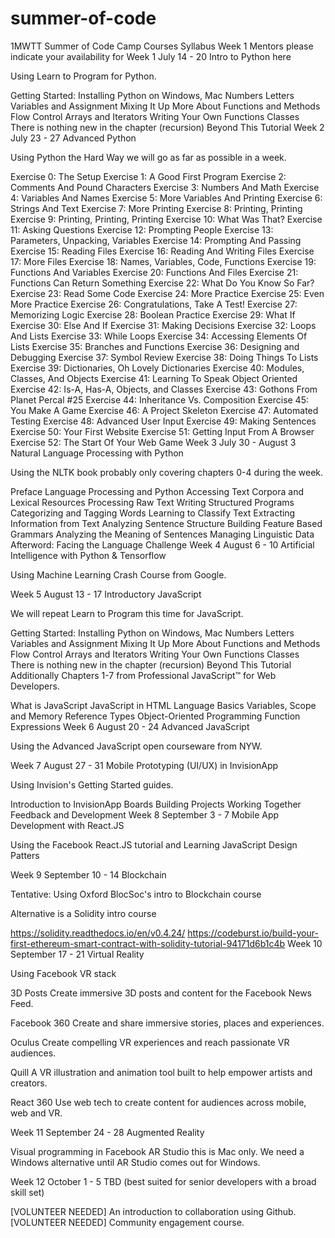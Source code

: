 # summer-of-code
1MWTT Summer of Code Camp
Courses
Syllabus
Week 1
Mentors please indicate your availability for Week 1 July 14 - 20 Intro to Python here

Using Learn to Program for Python.

Getting Started: Installing Python on Windows, Mac
Numbers
Letters
Variables and Assignment
Mixing It Up
More About Functions and Methods
Flow Control
Arrays and Iterators
Writing Your Own Functions
Classes
There is nothing new in the chapter (recursion)
Beyond This Tutorial
Week 2
July 23 - 27 Advanced Python

Using Python the Hard Way we will go as far as possible in a week.

Exercise 0: The Setup
Exercise 1: A Good First Program
Exercise 2: Comments And Pound Characters
Exercise 3: Numbers And Math
Exercise 4: Variables And Names
Exercise 5: More Variables And Printing
Exercise 6: Strings And Text
Exercise 7: More Printing
Exercise 8: Printing, Printing
Exercise 9: Printing, Printing, Printing
Exercise 10: What Was That?
Exercise 11: Asking Questions
Exercise 12: Prompting People
Exercise 13: Parameters, Unpacking, Variables
Exercise 14: Prompting And Passing
Exercise 15: Reading Files
Exercise 16: Reading And Writing Files
Exercise 17: More Files
Exercise 18: Names, Variables, Code, Functions
Exercise 19: Functions And Variables
Exercise 20: Functions And Files
Exercise 21: Functions Can Return Something
Exercise 22: What Do You Know So Far?
Exercise 23: Read Some Code
Exercise 24: More Practice
Exercise 25: Even More Practice
Exercise 26: Congratulations, Take A Test!
Exercise 27: Memorizing Logic
Exercise 28: Boolean Practice
Exercise 29: What If
Exercise 30: Else And If
Exercise 31: Making Decisions
Exercise 32: Loops And Lists
Exercise 33: While Loops
Exercise 34: Accessing Elements Of Lists
Exercise 35: Branches and Functions
Exercise 36: Designing and Debugging
Exercise 37: Symbol Review
Exercise 38: Doing Things To Lists
Exercise 39: Dictionaries, Oh Lovely Dictionaries
Exercise 40: Modules, Classes, And Objects
Exercise 41: Learning To Speak Object Oriented
Exercise 42: Is-A, Has-A, Objects, and Classes
Exercise 43: Gothons From Planet Percal #25
Exercise 44: Inheritance Vs. Composition
Exercise 45: You Make A Game
Exercise 46: A Project Skeleton
Exercise 47: Automated Testing
Exercise 48: Advanced User Input
Exercise 49: Making Sentences
Exercise 50: Your First Website
Exercise 51: Getting Input From A Browser
Exercise 52: The Start Of Your Web Game
Week 3
July 30 - August 3 Natural Language Processing with Python

Using the NLTK book probably only covering chapters 0-4 during the week.

Preface
Language Processing and Python
Accessing Text Corpora and Lexical Resources
Processing Raw Text
Writing Structured Programs
Categorizing and Tagging Words
Learning to Classify Text
Extracting Information from Text
Analyzing Sentence Structure
Building Feature Based Grammars
Analyzing the Meaning of Sentences
Managing Linguistic Data
Afterword: Facing the Language Challenge
Week 4
August 6 - 10 Artificial Intelligence with Python & Tensorflow

Using Machine Learning Crash Course from Google.

Week 5
August 13 - 17 Introductory JavaScript

We will repeat Learn to Program this time for JavaScript.

Getting Started: Installing Python on Windows, Mac
Numbers
Letters
Variables and Assignment
Mixing It Up
More About Functions and Methods
Flow Control
Arrays and Iterators
Writing Your Own Functions
Classes
There is nothing new in the chapter (recursion)
Beyond This Tutorial
Additionally Chapters 1-7 from Professional JavaScript™ for Web Developers.

What is JavaScript
JavaScript in HTML
Language Basics
Variables, Scope and Memory
Reference Types
Object-Oriented Programming
Function Expressions
Week 6
August 20 - 24 Advanced JavaScript

Using the Advanced JavaScript open courseware from NYW.

Week 7
August 27 - 31 Mobile Prototyping (UI/UX) in InvisionApp

Using Invision's Getting Started guides.

Introduction to InvisionApp
Boards
Building Projects
Working Together
Feedback and Development
Week 8
September 3 - 7 Mobile App Development with React.JS

Using the Facebook React.JS tutorial and Learning JavaScript Design Patters

Week 9
September 10 - 14 Blockchain

Tentative: Using Oxford BlocSoc's intro to Blockchain course

Alternative is a Solidity intro course

https://solidity.readthedocs.io/en/v0.4.24/
https://codeburst.io/build-your-first-ethereum-smart-contract-with-solidity-tutorial-94171d6b1c4b
Week 10
September 17 - 21 Virtual Reality

Using Facebook VR stack

3D Posts Create immersive 3D posts and content for the Facebook News Feed.

Facebook 360 Create and share immersive stories, places and experiences.

Oculus Create compelling VR experiences and reach passionate VR audiences.

Quill A VR illustration and animation tool built to help empower artists and creators.

React 360 Use web tech to create content for audiences across mobile, web and VR.

Week 11
September 24 - 28 Augmented Reality

Visual programming in Facebook AR Studio this is Mac only. We need a Windows alternative until AR Studio comes out for Windows.

Week 12
October 1 - 5 TBD (best suited for senior developers with a broad skill set)

[VOLUNTEER NEEDED] An introduction to collaboration using Github.
[VOLUNTEER NEEDED] Community engagement course.
